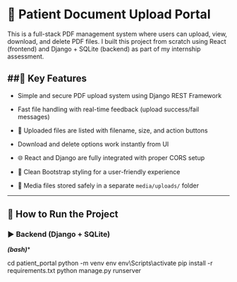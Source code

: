  
# 📄 Patient Document Upload Portal

This is a full-stack PDF management system where users can upload, view, download, and delete PDF files. I built this project from scratch using React (frontend) and Django + SQLite (backend) as part of my internship assessment.

##🌟 Key Features
-------------------

- Simple and secure PDF upload system using Django REST Framework

- Fast file handling with real-time feedback (upload success/fail messages)

- 📂 Uploaded files are listed with filename, size, and action buttons

- Download and delete options work instantly from UI

- 🌐 React and Django are fully integrated with proper CORS setup

- 🎨 Clean Bootstrap styling for a user-friendly experience

- 💾 Media files stored safely in a separate `media/uploads/` folder

---

## 🚀 How to Run the Project

### ▶️ Backend (Django + SQLite)

***(bash)****

cd patient_portal
python -m venv env
env\Scripts\activate
pip install -r requirements.txt
python manage.py runserver
